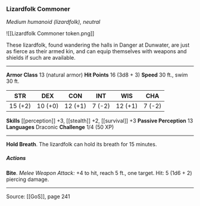 ### Lizardfolk Commoner
_Medium humanoid (lizardfolk), neutral_

![[Lizardfolk Commoner token.png]]

These lizardfolk, found wandering the halls in Danger at Dunwater, are just as fierce as their armed kin, and can equip themselves with weapons and shields if such are available.






---

**Armor Class** 13 (natural armor)
**Hit Points** 16 (3d8 + 3)
**Speed** 30 ft., swim 30 ft.

| STR     | DEX     | CON     | INT     | WIS     | CHA     |
|---------|---------|---------|---------|---------|---------|
| 15 (+2) | 10 (+0) | 12 (+1) | 7 (-2) | 12 (+1) | 7 (-2) |

**Skills** [[perception]] +3, [[stealth]] +2, [[survival]] +3
**Passive Perception** 13
**Languages** Draconic
**Challenge** 1/4 (50 XP)

---

**Hold Breath**. The lizardfolk can hold its breath for 15 minutes.

##### Actions
**Bite**. _Melee Weapon Attack:_ +4 to hit, reach 5 ft., one target. Hit: 5 (1d6 + 2) piercing damage.


---

Source: [[GoS]], page 241